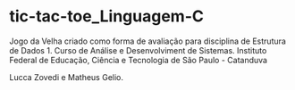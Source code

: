 # tic-tac-toe_Linguagem-C

Jogo da Velha criado como forma de avaliação para disciplina
de Estrutura de Dados 1.
Curso de Análise e Desenvolviment de Sistemas.
Instituto Federal de Educação, Ciência e Tecnologia de São Paulo - Catanduva

Lucca Zovedi e Matheus Gelio.
